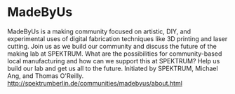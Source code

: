 # MadeByUs
MadeByUs is a making community focused on artistic, DIY, and experimental uses of digital fabrication techniques like 3D printing and laser cutting. Join us as we build our community and discuss the future of the making lab at SPEKTRUM.  What are the possibilities for community-based local manufacturing and how can we support this at SPEKTRUM? Help us build our lab and get us all to the future. Initiated by SPEKTRUM, Michael Ang, and Thomas O'Reilly. http://spektrumberlin.de/communities/madebyus/about.html
